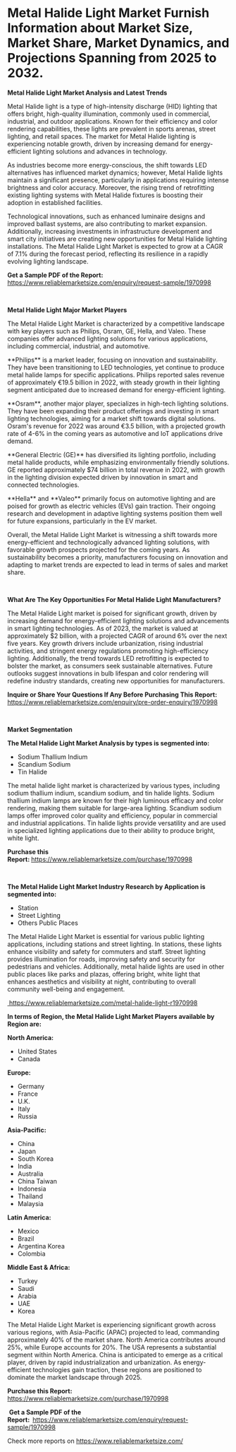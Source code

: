 <p><h1>Metal Halide Light Market Furnish Information about Market Size, Market Share, Market Dynamics, and Projections Spanning from 2025 to 2032.</h1></p><p><strong>Metal Halide Light Market Analysis and Latest Trends</strong></p>
<p><p>Metal Halide light is a type of high-intensity discharge (HID) lighting that offers bright, high-quality illumination, commonly used in commercial, industrial, and outdoor applications. Known for their efficiency and color rendering capabilities, these lights are prevalent in sports arenas, street lighting, and retail spaces. The market for Metal Halide lighting is experiencing notable growth, driven by increasing demand for energy-efficient lighting solutions and advances in technology.</p><p>As industries become more energy-conscious, the shift towards LED alternatives has influenced market dynamics; however, Metal Halide lights maintain a significant presence, particularly in applications requiring intense brightness and color accuracy. Moreover, the rising trend of retrofitting existing lighting systems with Metal Halide fixtures is boosting their adoption in established facilities. </p><p>Technological innovations, such as enhanced luminaire designs and improved ballast systems, are also contributing to market expansion. Additionally, increasing investments in infrastructure development and smart city initiatives are creating new opportunities for Metal Halide lighting installations. The Metal Halide Light Market is expected to grow at a CAGR of 7.1% during the forecast period, reflecting its resilience in a rapidly evolving lighting landscape.</p></p>
<p><strong>Get a Sample PDF of the Report:&nbsp;</strong> <a href="https://www.reliablemarketsize.com/enquiry/request-sample/1970998?utm_campaign=2733&utm_medium=2&utm_source=Github&utm_content=ia&utm_term=11042025&utm_id=metal-halide-light">https://www.reliablemarketsize.com/enquiry/request-sample/1970998</a></p>
<p>&nbsp;</p>
<p><strong>Metal Halide Light Major Market Players</strong></p>
<p><p>The Metal Halide Light Market is characterized by a competitive landscape with key players such as Philips, Osram, GE, Hella, and Valeo. These companies offer advanced lighting solutions for various applications, including commercial, industrial, and automotive.</p><p>**Philips** is a market leader, focusing on innovation and sustainability. They have been transitioning to LED technologies, yet continue to produce metal halide lamps for specific applications. Philips reported sales revenue of approximately €19.5 billion in 2022, with steady growth in their lighting segment anticipated due to increased demand for energy-efficient lighting.</p><p>**Osram**, another major player, specializes in high-tech lighting solutions. They have been expanding their product offerings and investing in smart lighting technologies, aiming for a market shift towards digital solutions. Osram's revenue for 2022 was around €3.5 billion, with a projected growth rate of 4-6% in the coming years as automotive and IoT applications drive demand.</p><p>**General Electric (GE)** has diversified its lighting portfolio, including metal halide products, while emphasizing environmentally friendly solutions. GE reported approximately $74 billion in total revenue in 2022, with growth in the lighting division expected driven by innovation in smart and connected technologies.</p><p>**Hella** and **Valeo** primarily focus on automotive lighting and are poised for growth as electric vehicles (EVs) gain traction. Their ongoing research and development in adaptive lighting systems position them well for future expansions, particularly in the EV market.</p><p>Overall, the Metal Halide Light Market is witnessing a shift towards more energy-efficient and technologically advanced lighting solutions, with favorable growth prospects projected for the coming years. As sustainability becomes a priority, manufacturers focusing on innovation and adapting to market trends are expected to lead in terms of sales and market share.</p></p>
<p>&nbsp;</p>
<p><strong>What Are The Key Opportunities For Metal Halide Light Manufacturers?</strong></p>
<p><p>The Metal Halide Light market is poised for significant growth, driven by increasing demand for energy-efficient lighting solutions and advancements in smart lighting technologies. As of 2023, the market is valued at approximately $2 billion, with a projected CAGR of around 6% over the next five years. Key growth drivers include urbanization, rising industrial activities, and stringent energy regulations promoting high-efficiency lighting. Additionally, the trend towards LED retrofitting is expected to bolster the market, as consumers seek sustainable alternatives. Future outlooks suggest innovations in bulb lifespan and color rendering will redefine industry standards, creating new opportunities for manufacturers.</p></p>
<p><strong>Inquire or Share Your Questions If Any Before Purchasing This Report:</strong> <a href="https://www.reliablemarketsize.com/enquiry/pre-order-enquiry/1970998?utm_campaign=2733&utm_medium=2&utm_source=Github&utm_content=ia&utm_term=11042025&utm_id=metal-halide-light">https://www.reliablemarketsize.com/enquiry/pre-order-enquiry/1970998</a></p>
<p>&nbsp;</p>
<p><strong>Market Segmentation</strong></p>
<p><strong>The Metal Halide Light Market Analysis by types is segmented into:</strong></p>
<p><ul><li>Sodium Thallium Indium</li><li>Scandium Sodium</li><li>Tin Halide</li></ul></p>
<p><p>The metal halide light market is characterized by various types, including sodium thallium indium, scandium sodium, and tin halide lights. Sodium thallium indium lamps are known for their high luminous efficacy and color rendering, making them suitable for large-area lighting. Scandium sodium lamps offer improved color quality and efficiency, popular in commercial and industrial applications. Tin halide lights provide versatility and are used in specialized lighting applications due to their ability to produce bright, white light.</p></p>
<p><strong>Purchase this Report:&nbsp;</strong><a href="https://www.reliablemarketsize.com/purchase/1970998?utm_campaign=2733&utm_medium=2&utm_source=Github&utm_content=ia&utm_term=11042025&utm_id=metal-halide-light">https://www.reliablemarketsize.com/purchase/1970998</a></p>
<p>&nbsp;</p>
<p><strong>The Metal Halide Light Market Industry Research by Application is segmented into:</strong></p>
<p><ul><li>Station</li><li>Street Lighting</li><li>Others Public Places</li></ul></p>
<p><p>The Metal Halide Light Market is essential for various public lighting applications, including stations and street lighting. In stations, these lights enhance visibility and safety for commuters and staff. Street lighting provides illumination for roads, improving safety and security for pedestrians and vehicles. Additionally, metal halide lights are used in other public places like parks and plazas, offering bright, white light that enhances aesthetics and visibility at night, contributing to overall community well-being and engagement.</p></p>
<p><a href="https://www.reliablemarketsize.com/metal-halide-light-r1970998?utm_campaign=2733&utm_medium=2&utm_source=Github&utm_content=ia&utm_term=11042025&utm_id=metal-halide-light">&nbsp;https://www.reliablemarketsize.com/metal-halide-light-r1970998</a></p>
<p><strong>In terms of Region, the Metal Halide Light Market Players available by Region are:</strong></p>
<p>
    <p> <strong> North America: </strong>
        <ul>
            <li>United States</li>
            <li>Canada</li>
        </ul>
        </p> 
    <p> <strong> Europe: </strong>
        <ul>
            <li>Germany</li>
            <li>France</li>
            <li>U.K.</li>
            <li>Italy</li>
            <li>Russia</li>
        </ul>
        </p> 
    <p> <strong> Asia-Pacific: </strong>
        <ul>
            <li>China</li>
            <li>Japan</li>
            <li>South Korea</li>
            <li>India</li>
            <li>Australia</li>
            <li>China Taiwan</li>
            <li>Indonesia</li>
            <li>Thailand</li>
            <li>Malaysia</li>
        </ul>
        </p> 
    <p> <strong> Latin America: </strong>
        <ul>
            <li>Mexico</li>
            <li>Brazil</li>
            <li>Argentina Korea</li>
            <li>Colombia</li>
        </ul>
        </p> 
    <p> <strong> Middle East & Africa: </strong>
        <ul>
            <li>Turkey</li>
            <li>Saudi</li>
            <li>Arabia</li>
            <li>UAE</li>
            <li>Korea</li>
        </ul>
    </p>
    </p>
<p><p>The Metal Halide Light Market is experiencing significant growth across various regions, with Asia-Pacific (APAC) projected to lead, commanding approximately 40% of the market share. North America contributes around 25%, while Europe accounts for 20%. The USA represents a substantial segment within North America. China is anticipated to emerge as a critical player, driven by rapid industrialization and urbanization. As energy-efficient technologies gain traction, these regions are positioned to dominate the market landscape through 2025.</p></p>
<p><strong>Purchase this Report: </strong><a href="https://www.reliablemarketsize.com/purchase/1970998?utm_campaign=2733&utm_medium=2&utm_source=Github&utm_content=ia&utm_term=11042025&utm_id=metal-halide-light">https://www.reliablemarketsize.com/purchase/1970998</a></p>
<p>&nbsp;<strong>Get a Sample PDF of the Report:&nbsp;&nbsp;</strong><a href="https://www.reliablemarketsize.com/enquiry/request-sample/1970998?utm_campaign=2733&utm_medium=2&utm_source=Github&utm_content=ia&utm_term=11042025&utm_id=metal-halide-light">https://www.reliablemarketsize.com/enquiry/request-sample/1970998</a></p>
<p><strong></strong></p>
<p>Check more reports on <a href="https://www.reliablemarketsize.com/?utm_campaign=2733&utm_medium=2&utm_source=Github&utm_content=ia&utm_term=11042025&utm_id=metal-halide-light">https://www.reliablemarketsize.com/</a></p>
